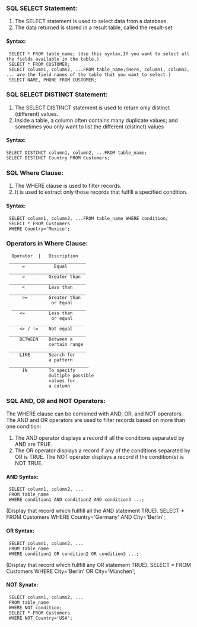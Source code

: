 ### SQL SELECT Statement:
1)  The SELECT statement is used to select data from a database.
2)  The data returned is stored in a result table, called the result-set
#### Syntax:
     SELECT * FROM table_name; (Use this syntax,If you want to select all the fields available in the table.)
     SELECT * FROM CUSTOMER;
     SELECT column1, column2, ...FROM table_name;(Here, column1, column2, ... are the field names of the table that you want to select.)
     SELECT NAME, PHONE FROM CUSTOMER;
### SQL SELECT DISTINCT Statement:
1)   The SELECT DISTINCT statement is used to return only distinct (different) values.
2)   Inside a table, a column often contains many duplicate values; and sometimes you only want to list the different (distinct) values
#### Syntax:
    SELECT DISTINCT column1, column2, ...FROM table_name;
    SELECT DISTINCT Country FROM Customers;
### SQL Where Clause:
1)   The WHERE clause is used to filter records.
2)   It is used to extract only those records that fulfill a specified condition.
#### Syntax:
     SELECT column1, column2, ...FROM table_name WHERE condition;
     SELECT * FROM Customers
     WHERE Country='Mexico';
### Operators in Where Clause:
      Operator  |   Discription  
     _____________________________
          =           Equal      
     _____________________________
          >         Greater than
     _____________________________
          <         Less than   
     _____________________________
          >=        Greater than 
                     or Equal      
      ____________________________              
         <=         Less than   
                     or equal   
     ____________________________              
         <> / !=    Not equal    
     _____________________________   
         BETWEEN    Between a    
                    certain range
     _____________________________              
         LIKE       Search for   
                    a pattern 
     ______________________________            
          IN        To specify   
                    multiple possible 
                    values for 
                    a column
          
 ### SQL AND, OR and NOT Operators: 
 The WHERE clause can be combined with AND, OR, and NOT operators.
 The AND and OR operators are used to filter records based on more than one condition:
 1) The AND operator displays a record if all the conditions separated by AND are TRUE.
 2) The OR operator displays a record if any of the conditions separated by OR is TRUE.
The NOT operator displays a record if the condition(s) is NOT TRUE.
#### AND Syntax:
     SELECT column1, column2, ...
     FROM table_name
     WHERE condition1 AND condition2 AND condition3 ...;
(Display that record which fullfill all the AND statement TRUE).
     SELECT * FROM Customers
     WHERE Country='Germany' AND City='Berlin';
 #### OR Syntax:
     SELECT column1, column2, ...
     FROM table_name
     WHERE condition1 OR condition2 OR condition3 ...;
(Display that record which fullfill any OR statement TRUE).
     SELECT * FROM Customers
     WHERE City='Berlin' OR City='München';
#### NOT Synatx:
     SELECT column1, column2, ...
     FROM table_name
     WHERE NOT condition;
     SELECT * FROM Customers
     WHERE NOT Country='USA';
     
